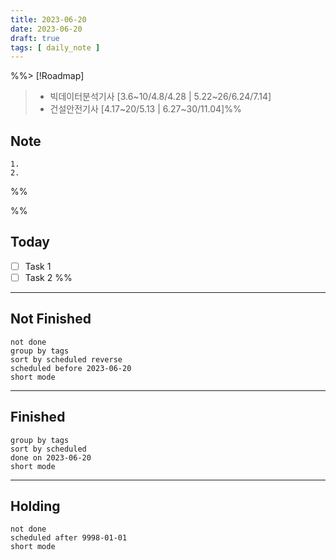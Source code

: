 ```yaml
---
title: 2023-06-20
date: 2023-06-20
draft: true
tags: [ daily_note ]
---
```


%%> [!Roadmap]
>
> - 빅데이터분석기사 [3.6~10/4.8/4.28 | 5.22~26/6.24/7.14]
> - 건설안전기사 [4.17~20/5.13 | 6.27~30/11.04]%%

## Note

    1. 
    2.

%%

%%

## Today

- [ ] Task 1
- [ ] Task 2 %%

---

## Not Finished

```tasks
not done
group by tags
sort by scheduled reverse
scheduled before 2023-06-20
short mode
```

---

## Finished

```tasks
group by tags
sort by scheduled
done on 2023-06-20
short mode
```

---

## Holding

```tasks
not done
scheduled after 9998-01-01
short mode
```
